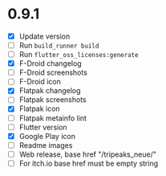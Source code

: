 # 0.9.1

- [x] Update version
- [ ] Run ```build_runner build```
- [ ] Run ```flutter_oss_licenses:generate```
- [x] F-Droid changelog
- [ ] F-Droid screenshots
- [ ] F-Droid icon
- [x] Flatpak changelog
- [ ] Flatpak screenshots
- [x] Flatpak icon
- [ ] Flatpak metainfo lint
- [ ] Flutter version
- [x] Google Play icon
- [ ] Readme images
- [ ] Web release, base href "/tripeaks_neue/"
- [ ] For itch.io base href must be empty string